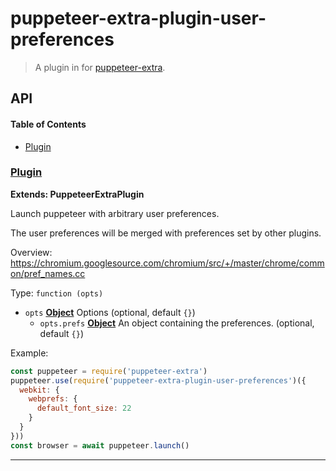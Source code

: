 # puppeteer-extra-plugin-user-preferences

> A plugin in for [puppeteer-extra](https://github.com/berstend/puppeteer-extra).

## API

<!-- Generated by documentation.js. Update this documentation by updating the source code. -->

#### Table of Contents

-   [Plugin](#plugin)

### [Plugin](https://github.com/berstend/puppeteer-extra/blob/826d18ac772c579e8310edf2cee42d17158f36cb/packages/puppeteer-extra-plugin-user-preferences/index.js#L27-L49)

**Extends: PuppeteerExtraPlugin**

Launch puppeteer with arbitrary user preferences.

The user preferences will be merged with preferences set by other plugins.

Overview:
<https://chromium.googlesource.com/chromium/src/+/master/chrome/common/pref_names.cc>

Type: `function (opts)`

-   `opts` **[Object](https://developer.mozilla.org/docs/Web/JavaScript/Reference/Global_Objects/Object)** Options (optional, default `{}`)
    -   `opts.prefs` **[Object](https://developer.mozilla.org/docs/Web/JavaScript/Reference/Global_Objects/Object)** An object containing the preferences. (optional, default `{}`)

Example:

```javascript
const puppeteer = require('puppeteer-extra')
puppeteer.use(require('puppeteer-extra-plugin-user-preferences')({
  webkit: {
    webprefs: {
      default_font_size: 22
    }
  }
}))
const browser = await puppeteer.launch()
```

* * *
